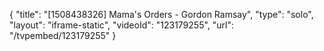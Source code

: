 {
    "title": "[1508438326] Mama's Orders - Gordon Ramsay",
    "type": "solo",
    "layout": "iframe-static",
    "videoId": "123179255",
    "url": "\/tvpembed\/123179255"
}